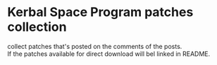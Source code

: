 # Kerbal Space Program patches collection
collect patches that's posted on the comments of the posts.  
If the patches available for direct download will bel linked in README.
